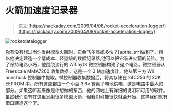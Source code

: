 # 火箭加速度记录器

> 原文:[https://hackaday.com/2009/04/08/rocket-acceleration-logger/](https://hackaday.com/2009/04/08/rocket-acceleration-logger/)

![rocketdatalogger](../Images/baf590973a51ceb998ed87da6f316813.png "rocketdatalogger")

你有没有想过当你发射模型火箭时，它会飞多高或多快？[sprite_tm]做到了，所以他决定建造一个低成本、轻量级的数据记录器,他可以把它装进火箭的前锥。为了保持电路小巧，他围绕流行的 ATtiny13 微控制器构建了这个电路。微控制器从 Freescale MMA7260 收集数据，这是一个 3 轴加速度计，他从第三方 Wii nunchuck 控制器中提取。微控制器收集数据后，将其存储在 24C256 的 32K EEPROM 中。所有这些都由一个小型 3.6v 锂离子电池供电，这是电路中最大的部分。如果这听起来像是你想做的东西，他的网站上有详细的说明和可用的软件。虽然我们没有在这里发射很多模型火箭，但我们可能很快就会开始，这样我们就有借口建造这个了。